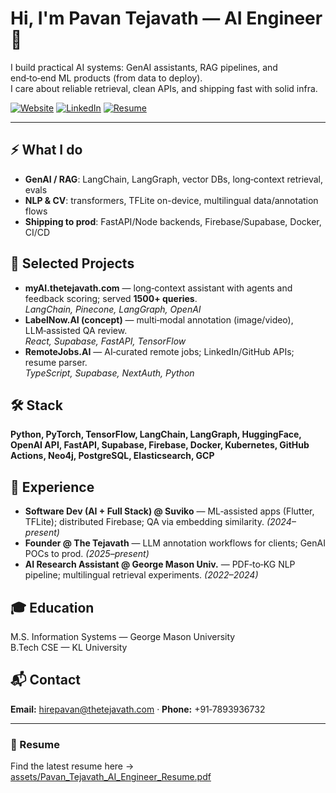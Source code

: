 # Hi, I'm Pavan Tejavath — AI Engineer 👋

I build practical AI systems: GenAI assistants, RAG pipelines, and end‑to‑end ML products (from data to deploy).  
I care about reliable retrieval, clean APIs, and shipping fast with solid infra.

[![Website](https://img.shields.io/badge/Portfolio-thetejavath.com-lightgrey)](https://thetejavath.com)
[![LinkedIn](https://img.shields.io/badge/LinkedIn-geekypavan-blue)](https://linkedin.com/in/geekypavan)
[![Resume](https://img.shields.io/badge/Resume-PDF-informational)](assets/Pavan_Tejavath_AI_Engineer_Resume.pdf)

---

## ⚡ What I do
- **GenAI / RAG**: LangChain, LangGraph, vector DBs, long‑context retrieval, evals
- **NLP & CV**: transformers, TFLite on-device, multilingual data/annotation flows
- **Shipping to prod**: FastAPI/Node backends, Firebase/Supabase, Docker, CI/CD

## 🧩 Selected Projects
- **myAI.thetejavath.com** — long‑context assistant with agents and feedback scoring; served **1500+ queries**.  
  *LangChain, Pinecone, LangGraph, OpenAI*
- **LabelNow.AI (concept)** — multi‑modal annotation (image/video), LLM‑assisted QA review.  
  *React, Supabase, FastAPI, TensorFlow*
- **RemoteJobs.AI** — AI‑curated remote jobs; LinkedIn/GitHub APIs; resume parser.  
  *TypeScript, Supabase, NextAuth, Python*

## 🛠️ Stack
**Python, PyTorch, TensorFlow, LangChain, LangGraph, HuggingFace, OpenAI API, FastAPI, Supabase, Firebase, Docker, Kubernetes, GitHub Actions, Neo4j, PostgreSQL, Elasticsearch, GCP**

## 💼 Experience 
- **Software Dev (AI + Full Stack) @ Suviko** — ML‑assisted apps (Flutter, TFLite); distributed Firebase; QA via embedding similarity. *(2024–present)*
- **Founder @ The Tejavath** — LLM annotation workflows for clients; GenAI POCs to prod. *(2025–present)*
- **AI Research Assistant @ George Mason Univ.** — PDF‑to‑KG NLP pipeline; multilingual retrieval experiments. *(2022–2024)*

## 🎓 Education
M.S. Information Systems — George Mason University  
B.Tech CSE — KL University

## 📬 Contact
**Email:** hirepavan@thetejavath.com · **Phone:** +91‑7893936732

---

### 📄 Resume
Find the latest resume here → [assets/Pavan_Tejavath_AI_Engineer_Resume.pdf](assets/Pavan_Tejavath_AI_Engineer_Resume.pdf)  

